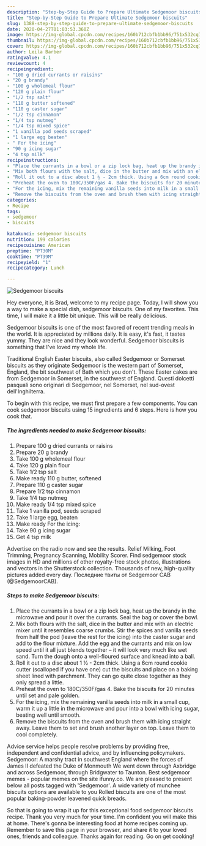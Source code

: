```yaml
---
description: "Step-by-Step Guide to Prepare Ultimate Sedgemoor biscuits"
title: "Step-by-Step Guide to Prepare Ultimate Sedgemoor biscuits"
slug: 1388-step-by-step-guide-to-prepare-ultimate-sedgemoor-biscuits
date: 2020-04-27T01:03:53.360Z
image: https://img-global.cpcdn.com/recipes/160b712cbfb1bb96/751x532cq70/sedgemoor-biscuits-recipe-main-photo.jpg
thumbnail: https://img-global.cpcdn.com/recipes/160b712cbfb1bb96/751x532cq70/sedgemoor-biscuits-recipe-main-photo.jpg
cover: https://img-global.cpcdn.com/recipes/160b712cbfb1bb96/751x532cq70/sedgemoor-biscuits-recipe-main-photo.jpg
author: Leila Barber
ratingvalue: 4.1
reviewcount: 4
recipeingredient:
- "100 g dried currants or raisins"
- "20 g brandy"
- "100 g wholemeal flour"
- "120 g plain flour"
- "1/2 tsp salt"
- "110 g butter softened"
- "110 g caster sugar"
- "1/2 tsp cinnamon"
- "1/4 tsp nutmeg"
- "1/4 tsp mixed spice"
- "1 vanilla pod seeds scraped"
- "1 large egg beaten"
- " For the icing"
- "90 g icing sugar"
- "4 tsp milk"
recipeinstructions:
- "Place the currants in a bowl or a zip lock bag, heat up the brandy in the microwave and pour it over the currants. Seal the bag or cover the bowl."
- "Mix both flours with the salt, dice in the butter and mix with an electric mixer until it resembles coarse crumbs. Stir the spices and vanilla seeds from half the pod (leave the rest for the icing) into the caster sugar and add to the flour mixture. Add the egg and the currants and mix on low speed until it all just blends together – it will look very much like wet sand. Turn the dough onto a well-floured surface and knead into a ball."
- "Roll it out to a disc about 1 ½ - 2cm thick. Using a 6cm round cookie cutter (scalloped if you have one) cut the biscuits and place on a baking sheet lined with parchment. They can go quite close together as they only spread a little."
- "Preheat the oven to 180C/350F/gas 4. Bake the biscuits for 20 minutes until set and pale golden."
- "For the icing, mix the remaining vanilla seeds into milk in a small cup, warm it up a little in the microwave and pour into a bowl with icing sugar, beating well until smooth."
- "Remove the biscuits from the oven and brush them with icing straight away. Leave them to set and brush another layer on top. Leave them to cool completely."
categories:
- Recipe
tags:
- sedgemoor
- biscuits

katakunci: sedgemoor biscuits 
nutrition: 199 calories
recipecuisine: American
preptime: "PT30M"
cooktime: "PT39M"
recipeyield: "1"
recipecategory: Lunch

---
```



![Sedgemoor biscuits](https://img-global.cpcdn.com/recipes/160b712cbfb1bb96/751x532cq70/sedgemoor-biscuits-recipe-main-photo.jpg)

Hey everyone, it is Brad, welcome to my recipe page. Today, I will show you a way to make a special dish, sedgemoor biscuits. One of my favorites. This time, I will make it a little bit unique. This will be really delicious.

Sedgemoor biscuits is one of the most favored of recent trending meals in the world. It is appreciated by millions daily. It is easy, it's fast, it tastes yummy. They are nice and they look wonderful. Sedgemoor biscuits is something that I've loved my whole life.

Traditional English Easter biscuits, also called Sedgemoor or Somerset biscuits as they originate Sedgemoor is the western part of Somerset, England, the bit southwest of Bath which you don&#39;t. These Easter cakes are from Sedgemoor in Somerset, in the southwest of England. Questi dolcetti pasquali sono originari di Sedgemoor, nel Somerset, nel sud-ovest dell&#39;Inghilterra.


To begin with this recipe, we must first prepare a few components. You can cook sedgemoor biscuits using 15 ingredients and 6 steps. Here is how you cook that.

<!--inarticleads1-->

##### The ingredients needed to make Sedgemoor biscuits:

1. Prepare 100 g dried currants or raisins
1. Prepare 20 g brandy
1. Take 100 g wholemeal flour
1. Take 120 g plain flour
1. Take 1/2 tsp salt
1. Make ready 110 g butter, softened
1. Prepare 110 g caster sugar
1. Prepare 1/2 tsp cinnamon
1. Take 1/4 tsp nutmeg
1. Make ready 1/4 tsp mixed spice
1. Take 1 vanilla pod, seeds scraped
1. Take 1 large egg, beaten
1. Make ready  For the icing:
1. Take 90 g icing sugar
1. Get 4 tsp milk


Advertise on the radio now and see the results. Relief Milking, Foot Trimming, Pregnancy Scanning, Mobility Scorer. Find sedgemoor stock images in HD and millions of other royalty-free stock photos, illustrations and vectors in the Shutterstock collection. Thousands of new, high-quality pictures added every day. Последние твиты от Sedgemoor CAB (@SedgemoorCAB). 

<!--inarticleads2-->

##### Steps to make Sedgemoor biscuits:

1. Place the currants in a bowl or a zip lock bag, heat up the brandy in the microwave and pour it over the currants. Seal the bag or cover the bowl.
1. Mix both flours with the salt, dice in the butter and mix with an electric mixer until it resembles coarse crumbs. Stir the spices and vanilla seeds from half the pod (leave the rest for the icing) into the caster sugar and add to the flour mixture. Add the egg and the currants and mix on low speed until it all just blends together – it will look very much like wet sand. Turn the dough onto a well-floured surface and knead into a ball.
1. Roll it out to a disc about 1 ½ - 2cm thick. Using a 6cm round cookie cutter (scalloped if you have one) cut the biscuits and place on a baking sheet lined with parchment. They can go quite close together as they only spread a little.
1. Preheat the oven to 180C/350F/gas 4. Bake the biscuits for 20 minutes until set and pale golden.
1. For the icing, mix the remaining vanilla seeds into milk in a small cup, warm it up a little in the microwave and pour into a bowl with icing sugar, beating well until smooth.
1. Remove the biscuits from the oven and brush them with icing straight away. Leave them to set and brush another layer on top. Leave them to cool completely.


Advice service helps people resolve problems by providing free, independent and confidential advice, and by influencing policymakers. Sedgemoor: A marshy tract in southwest England where the forces of James II defeated the Duke of Monmouth We went down through Axbridge and across Sedgemoor, through Bridgwater to Taunton. Best sedgemoor memes - popular memes on the site ifunny.co. We are pleased to present below all posts tagged with &#39;Sedgemoor&#39;. A wide variety of munchee biscuits options are available to you Rolled biscuits are one of the most popular baking-powder leavened quick breads. 

So that is going to wrap it up for this exceptional food sedgemoor biscuits recipe. Thank you very much for your time. I'm confident you will make this at home. There's gonna be interesting food at home recipes coming up. Remember to save this page in your browser, and share it to your loved ones, friends and colleague. Thanks again for reading. Go on get cooking!
